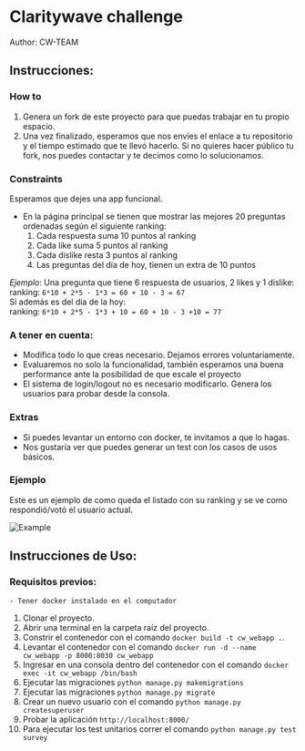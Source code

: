 # Claritywave challenge

Author: CW-TEAM

## Instrucciones:

### How to
1. Genera un fork de este proyecto para que puedas trabajar en tu propio espacio.
2. Una vez finalizado, esperamos que nos envíes el enlace a tu repositorio y el tiempo estimado que te llevó hacerlo. Si no quieres hacer público tu fork, nos puedes contactar y te decimos como lo solucionamos.

### Constraints

Esperamos que dejes una app funcional. 
* En la página principal se tienen que mostrar las mejores 20 preguntas ordenadas según el siguiente ranking:
    1. Cada respuesta suma 10 puntos al ranking
    2. Cada like suma 5 puntos al ranking
    3. Cada dislike resta 3 puntos al ranking
    4. Las preguntas del día de hoy, tienen un extra de 10 puntos
    

_Ejemplo_:
Una pregunta que tiene 6 respuesta de usuarios, 2 likes y 1 dislike:  
ranking: `6*10 + 2*5 - 1*3 = 60 + 10 - 3 = 67`  
Si además es del día de la hoy:  
ranking: `6*10 + 2*5 - 1*3 + 10 = 60 + 10 - 3 +10 = 77`

### A tener en cuenta:
- Modifica todo lo que creas necesario. Dejamos errores voluntariamente.
- Evaluaremos no solo la funcionalidad, también esperamos una buena performance ante la posibilidad de que escale el proyecto
- El sistema de login/logout no es necesario modificarlo. Genera los usuarios para probar desde la consola.

### Extras
- Si puedes levantar un entorno con docker, te invitamos a que lo hagas.
- Nos gustaría ver que puedes generar un test con los casos de usos básicos.

### 

### Ejemplo
Este es un ejemplo de como queda el listado con su ranking y se ve como respondió/votó el usuario actual.

![Example](example.png)



## Instrucciones de Uso:
### Requisitos previos:
    - Tener docker instalado en el computador

1. Clonar el proyecto.
2. Abrir una terminal en la carpeta raíz del proyecto.
3. Constrir el contenedor con el comando `docker build -t cw_webapp .`.
4. Levantar el contenedor con el comando `docker run -d --name cw_webapp -p 8000:8030 cw_webapp`
5. Ingresar en una consola dentro del contenedor con el comando `docker exec -it cw_webapp /bin/bash`
6. Ejecutar las migraciones `python manage.py makemigrations`
7. Ejecutar las migraciones `python manage.py migrate`
8. Crear un nuevo usuario con el comando `python manage.py createsuperuser`
9. Probar la aplicación `http://localhost:8000/`
10. Para ejecutar los test unitarios correr el comando `python manage.py test survey`